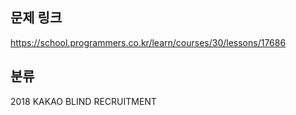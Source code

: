 ## 문제 링크
https://school.programmers.co.kr/learn/courses/30/lessons/17686

## 분류
2018 KAKAO BLIND RECRUITMENT